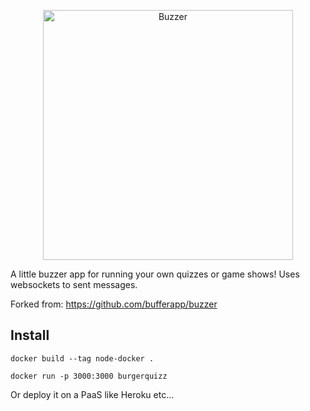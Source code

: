 <p align="center">
  <img width="400px" src="https://upload.wikimedia.org/wikipedia/fr/7/72/Burger_Quiz.png" alt="Buzzer"/>
</p>

A little buzzer app for running your own quizzes or game shows! Uses websockets to sent messages.

Forked from: https://github.com/bufferapp/buzzer

## Install

`docker build --tag node-docker .`

`docker run -p 3000:3000 burgerquizz`

Or deploy it on a PaaS like Heroku etc...

